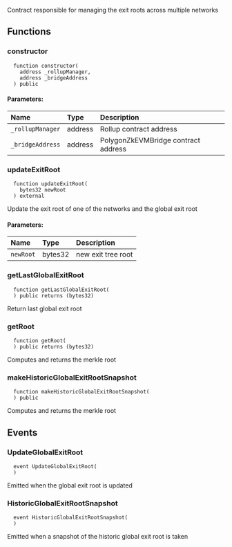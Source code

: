 Contract responsible for managing the exit roots across multiple networks


## Functions
### constructor
```solidity
  function constructor(
    address _rollupManager,
    address _bridgeAddress
  ) public
```


#### Parameters:
| Name | Type | Description                                                          |
| :--- | :--- | :------------------------------------------------------------------- |
|`_rollupManager` | address | Rollup contract address
|`_bridgeAddress` | address | PolygonZkEVMBridge contract address

### updateExitRoot
```solidity
  function updateExitRoot(
    bytes32 newRoot
  ) external
```
Update the exit root of one of the networks and the global exit root


#### Parameters:
| Name | Type | Description                                                          |
| :--- | :--- | :------------------------------------------------------------------- |
|`newRoot` | bytes32 | new exit tree root

### getLastGlobalExitRoot
```solidity
  function getLastGlobalExitRoot(
  ) public returns (bytes32)
```
Return last global exit root



### getRoot
```solidity
  function getRoot(
  ) public returns (bytes32)
```
Computes and returns the merkle root



### makeHistoricGlobalExitRootSnapshot
```solidity
  function makeHistoricGlobalExitRootSnapshot(
  ) public
```
Computes and returns the merkle root



## Events
### UpdateGlobalExitRoot
```solidity
  event UpdateGlobalExitRoot(
  )
```

Emitted when the global exit root is updated

### HistoricGlobalExitRootSnapshot
```solidity
  event HistoricGlobalExitRootSnapshot(
  )
```

Emitted when a snapshot of the historic global exit root is taken

